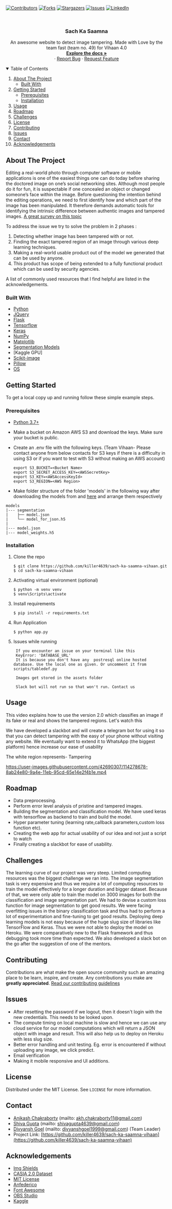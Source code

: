 <!-- PROJECT SHIELDS -->
<!--
*** I'm using markdown "reference style" links for readability.
*** Reference links are enclosed in brackets [ ] instead of parentheses ( ).
*** See the bottom of this document for the declaration of the reference variables
*** for contributors-url, forks-url, etc. This is an optional, concise syntax you may use.
*** https://www.markdownguide.org/basic-syntax/#reference-style-links
-->

[![Contributors][contributors-shield]][contributors-url]
[![Forks][forks-shield]][forks-url]
[![Stargazers][stars-shield]][stars-url]
[![Issues][issues-shield]][issues-url]
[![LinkedIn][linkedin-shield]][linkedin-url]

<!-- PROJECT LOGO -->
<br />

<p align="center">


  <h3 align="center">Sach Ka Saamna</h3>

  <p align="center">
    An awesome website to detect image tampering. Made with Love by the team fast (team no. 49) for  Vihaan 4.0
    <br />
    <a href="https://github.com/killer4639/sach-ka-saamna-vihaan"><strong>Explore the docs »</strong></a>
    <br />
    ·
    <a href="https://github.com/killer4639/sach-ka-saamna-vihaan/issues">Report Bug</a>
    ·
    <a href="https://github.com/killer4639/sach-ka-saamna-vihaan/issues">Request Feature</a>
  </p>
</p>

  
<!-- TABLE OF CONTENTS -->
<details open="open">
  <summary>Table of Contents</summary>
  <ol>
    <li>
      <a href="#about-the-project">About The Project</a>
      <ul>
        <li><a href="#built-with">Built With</a></li>
      </ul>
    </li>
    <li>
      <a href="#getting-started">Getting Started</a>
      <ul>
        <li><a href="#prerequisites">Prerequisites</a></li>
        <li><a href="#installation">Installation</a></li>
      </ul>
    </li>
    <li><a href="#usage">Usage</a></li>
    <li><a href="#roadmap">Roadmap</a></li>
    <li><a href="#challenges">Challenges</a></li>
    <li><a href="#license">License</a></li>
    <li><a href="#contributing">Contributing</a></li>
    <li><a href="#issues">Issues</a></li>
    <li><a href="#contact">Contact</a></li>
    <li><a href="#acknowledgements">Acknowledgements</a></li>
  </ol>
</details>

<!-- ABOUT THE PROJECT -->

## About The Project

Editing a real-world photo through computer software or mobile applications is one of the easiest things one can do today before sharing the doctored image on one’s social networking sites. Although most people do it for fun, it is suspectable if one concealed an object or changed someone’s face within the image. Before questioning the intention behind the editing operations, we need to first identify how and which part of the image has been manipulated. It therefore demands automatic tools for identifying the intrinsic difference between authentic images and tampered images. [A great survey on this topic](https://www.sciencedirect.com/science/article/abs/pii/S104732031830350X)

To address the issue we try to solve the problem in 2 phases :

1. Detecting whether image has been tampered with or not.
2. Finding the exact tampered region of an image through various deep learning techniques.
3. Making a real-world usable product out of the model we generated that can be used by anyone.
4. This product has scope of being extended to a fully functional product which can be used by security agencies.

A list of commonly used resources that I find helpful are listed in the acknowledgements.

### Built With

- [Python](https://www.python.org)
- [JQuery](https://jquery.com)
- [Flask](https://flask.palletsprojects.com/en/1.1.x/)
- [Tensorflow](https://www.tensorflow.org/)
- [Keras](https://www.keras.io)
- [NumPy](https://www.numpy.org/)
- [Matplotlib](https://www.matplotlib.org/)
- [Segmentation Models](https://segmentation-models.readthedocs.io/en/latest/#)
- [Kaggle GPU]
- [Scikit-image](https://scikit-image.org/)
- [Pillow](https://pypi.org/project/Pillow/)
- [OS](https://docs.python.org/3/library/os.html)

<!-- GETTING STARTED -->

## Getting Started

To get a local copy up and running follow these simple example steps.

### Prerequisites

- [Python 3.7+](https://www.python.org/downloads/)
- Make a bucket on Amazon AWS S3 and download the keys. Make sure your bucket is public.
- Create an .env file with the following keys. (Team Vihaan- Please contact anyone from below contacts for S3 keys if there is a difficulty in using S3 or if you want to test with S3 without making an AWS account) 

  ```
  export S3_BUCKET=<Bucket Name>
  export S3_SECRET_ACCESS_KEY=<AWSSecretKey>
  export S3_KEY=<AWSAccessKeyId>
  export S3_REGION=<AWS Region>

  ```
  
 - Make folder structure of the folder 'models' in the following way after downloading the models from and [here](https://drive.google.com/drive/folders/146X2Z_ubUO8W_0JLEx8Jrvw8937MUr2q?usp=sharing) and arrange them respectively
 
```
models
|--- segmentation
|    ├── model.json
|    └── model_for_json.h5
|     
|--- model.json
|--- model_weights.h5
```

### Installation

1. Clone the repo
   ```
   $ git clone https://github.com/killer4639/sach-ka-saamna-vihaan.git
   $ cd sach-ka-saamna-vihaan
   ```
2. Activating virtual environment (optional)
   ```
   $ python -m venv venv
   $ venv\Scripts\activate
   ```
3. Install requirements
   ```
   $ pip install -r requirements.txt
   ```
4. Run Application

   ```
   $ python app.py
   ```

5. Issues while running

   ```
    If you encounter an issue on your terminal like this
    KeyError: 'DATABASE_URL'
    It is because you don't have any  postresql online hosted database. Use the local one as given. Or uncomment it from scripts/tabledef.py

    Images get stored in the assets folder
    
    Slack bot will not run so that won't run. Contact us
   ```

<!-- USAGE EXAMPLES -->

## Usage

This video explains how to use the version 2.0 which classifies an image if its fake or real and shows the tampered regions. Let's watch this

We have developed a slackbot and will create a telegram bot for using it so that you can detect tampering with the easy of your phone without visiting any website. We eventually want to extend it to WhatsApp (the biggest platform) hence increase our ease of usability

The white region represents- Tampering

https://user-images.githubusercontent.com/42690307/114278678-8ab24e80-9a4e-11eb-95cd-65e14e2f4b1e.mp4


<!-- ROADMAP -->

## Roadmap

- Data preprocessing.
- Perform error level analysis of pristine and tampered images.
- Building the segmentation and classification model. We have used keras with tensorflow as backend to train and build the model.
- Hyper parameter tuning (learning rate,callback parameters,custom loss function etc).
- Creating the web app for actual usability of our idea and not just a script to watch
- Finally creating a slackbot for ease of usability.


<!-- Challenges -->

## Challenges

The learning curve of our project was very steep. Limited computing resources was the biggest challenge we ran into. The image segmentation task is very expensive and thus we require a lot of computing resources to train the model effectively for a longer duration and bigger dataset. Because of that, we were only able to train the model on 3000 images for both the classification and image segmentation part. We had to devise a custom loss function for image segmentation to get good results. We were facing overfitting issues in the binary classification task and thus had to perform a lot of experimentation and fine-tuning to get good results. Deploying deep learning models is not easy because of the huge slug size of libraries like TensorFlow and Keras. Thus we were not able to deploy the model on Heroku. We were comparatively new to the Flask framework and thus debugging took more time than expected. We also developed a slack bot on the go after the suggestion of one of the mentors.


<!-- CONTRIBUTING -->

## Contributing

Contributions are what make the open source community such an amazing place to be learn, inspire, and create. Any contributions you make are **greatly appreciated**.
<a href="https://github.com/killer4639/sach-ka-saamna-vihaan/blob/master/CONTRIBUTING.md">Read our contributing guidelines</a>

<!-- ISSUES -->

## Issues

- After resetting the password if we logout, then it doesn't login with the new credentials. This needs to be looked upon.
- The compute timing on local machine is slow and hence we can use any cloud service for our model computations which will return a JSON object with image and result. This will also help us to deploy on Heroku with less slug size.
- Better error handling and unit testing. Eg. error is encountered if without uploading any image, we click predict.
- Email verification
- Making it mobile responsive and UI additions.

<!-- LICENSE -->

## License

Distributed under the MIT License. See `LICENSE` for more information.

<!-- CONTACT -->

## Contact

- [Anikash Chakraborty](https://www.linkedin.com/in/anikash-chakraborty/) (mailto: akh.chakraborty11@gmail.com)
- [Shiva Gupta](https://www.linkedin.com/in/shiva-gupta-1843b6170/) (mailto: shivagupta4639@gmail.com)
- [Divyansh Goel](https://www.linkedin.com/in/divyansh-goel-a0a433166/) (mailto: divyanshgoel1999@gmail.com) (Team Leader)
- Project Link: [https://github.com/killer4639/sach-ka-saamna-vihaan](https://github.com/killer4639/sach-ka-saamna-vihaan)

<!-- ACKNOWLEDGEMENTS -->

## Acknowledgements

- [Img Shields](https://shields.io)
- [CASIA 2.0 Dataset](https://github.com/namtpham/casia2groundtruth)
- [MIT License](https://spdx.org/licenses/MIT.html)
- [Anfederico](https://github.com/anfederico/flaskex)
- [Font Awesome](https://fontawesome.com)
- [OBS Studio](https://obsproject.com)
- [Kaggle](https://www.kaggle.com/)

<!-- MARKDOWN LINKS & IMAGES -->
<!-- https://www.markdownguide.org/basic-syntax/#reference-style-links -->

[contributors-shield]: https://img.shields.io/github/contributors/killer4639/sach-ka-saamna-vihaan.svg?style=for-the-badge
[contributors-url]: https://github.com/killer4639/sach-ka-saamna-vihaan/graphs/contributors
[forks-shield]: https://img.shields.io/github/forks/killer4639/sach-ka-saamna-vihaan.svg?style=for-the-badge
[forks-url]: https://github.com/killer4639/sach-ka-saamna-vihaan/network/members
[stars-shield]: https://img.shields.io/github/stars/killer4639/sach-ka-saamna-vihaan.svg?style=for-the-badge
[stars-url]: https://github.com/killer4639/sach-ka-saamna-vihaan/stargazers
[issues-shield]: https://img.shields.io/github/issues/killer4639/sach-ka-saamna-vihaan.svg?style=for-the-badge
[issues-url]: https://github.com/killer4639/sach-ka-saamna-vihaan/issues
[license-shield]: https://img.shields.io/github/license/killer4639/sach-ka-saamna-vihaan.svg?style=for-the-badge
[license-url]: https://github.com/killer4639/sach-ka-saamna-vihaan/blob/master/LICENSE.txt
[linkedin-shield]: https://img.shields.io/badge/-LinkedIn-black.svg?style=for-the-badge&logo=linkedin&colorB=555
[linkedin-url]: https://www.linkedin.com/in/anikash-chakraborty/

